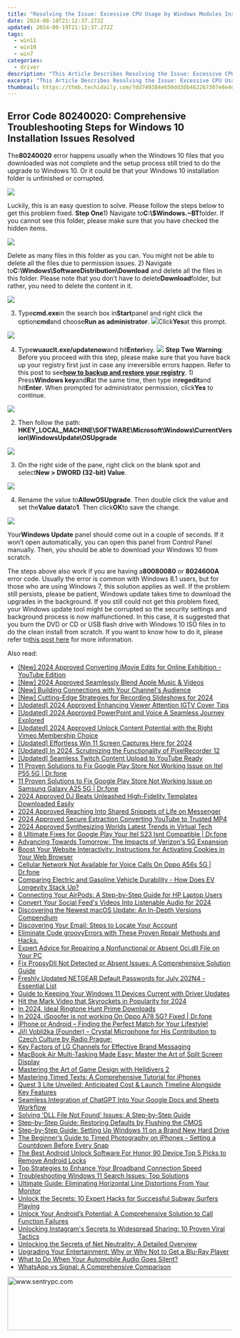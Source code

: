 ```yaml
---
title: "Resolving the Issue: Excessive CPU Usage by Windows Modules Installer on Windows 10"
date: 2024-08-18T21:12:37.272Z
updated: 2024-08-19T21:12:37.272Z
tags:
  - win11
  - win10
  - win7
categories:
  - driver
description: "This Article Describes Resolving the Issue: Excessive CPU Usage by Windows Modules Installer on Windows 10"
excerpt: "This Article Describes Resolving the Issue: Excessive CPU Usage by Windows Modules Installer on Windows 10"
thumbnail: https://thmb.techidaily.com/7dd749384e650dd30b462267307e8e4df40b220cb06bb407dea1434bb08c1a07.jpg
---
```


## Error Code 80240020: Comprehensive Troubleshooting Steps for Windows 10 Installation Issues Resolved

The**80240020** error happens usually when the Windows 10 files that you downloaded was not complete and the setup process still tried to do the upgrade to Windows 10\. Or it could be that your Windows 10 installation folder is unfinished or corrupted.

![](https://images.drivereasy.com/wp-content/uploads/2016/08/error-code-80240020.jpg)

Luckily, this is an easy question to solve. Please follow the steps below to get this problem fixed. **Step One**1) Navigate to**C:\\$Windows.\~BT**folder. If you cannot see this folder, please make sure that you have checked the hidden items.

![](https://images.drivereasy.com/wp-content/uploads/2016/08/windows-bt-600x427.jpg)

Delete as many files in this folder as you can. You might not be able to delete all the files due to permission issues. 2) Navigate to**C:\\Windows\\SoftwareDistribution\\Download** and delete all the files in this folder. Please note that you don’t have to delete**Download**folder, but rather, you need to delete the content in it.

![](https://images.drivereasy.com/wp-content/uploads/2016/08/softwaredistributiondownload.jpg)

3) Type**cmd.exe**in the search box in**Start**panel and right click the option**cmd**and choose**Run as administrator**. ![](https://images.drivereasy.com/wp-content/uploads/2016/08/run-as-administrator.jpg)Click**Yes**at this prompt.

![](https://images.drivereasy.com/wp-content/uploads/2016/08/uac-command-processor.jpg)

4) Type**wuauclt.exe/updatenow**and hit**Enter**key. ![](https://images.drivereasy.com/wp-content/uploads/2016/08/img_57b5394edbd33.png) **Step Two** **Warning**: Before you proceed with this step, please make sure that you have back up your registry first just in case any irreversible errors happen. Refer to this post to see[**how to backup and restore your registry**](https://tools.techidaily.com/drivereasy/download/). 1) Press**Windows key**and**R**at the same time, then type in**regedit**and hit**Enter**. When prompted for administrator permission, click**Yes** to continue.

![](https://images.drivereasy.com/wp-content/uploads/2016/10/regedit.png)

2) Then follow the path:   **HKEY\_LOCAL\_MACHINE\\SOFTWARE\\Microsoft\\Windows\\CurrentVersion\\WindowsUpdate\\OSUpgrade**

![](https://images.drivereasy.com/wp-content/uploads/2016/10/hkey_local_machinesoftwaremicrosoftwindowscurrentversionwindowsupdateosupgrade-600x394.jpg)

3) On the right side of the pane, right click on the blank spot and select**New > DWORD (32-bit) Value**.

![](https://images.drivereasy.com/wp-content/uploads/2016/10/new-dword-32-bit-value-600x396.jpg)

4) Rename the value to**AllowOSUpgrade**. Then double click the value and set the**Value data**to**1**. Then click**OK**to save the change.

![](https://images.drivereasy.com/wp-content/uploads/2016/10/img_58140207aba43-600x394.jpg)

 Your**Windows Update** panel should come out in a couple of seconds. If it won’t open automatically, you can open this panel from Control Panel manually. Then, you should be able to download your Windows 10 from scratch.

The steps above also work if you are having a**80080080** or **8024600A**  error code. Usually the error is common with Windows 8.1 users, but for those who are using Windows 7, this solution applies as well. If the problem still persists, please be patient, Windows update takes time to download the upgrades in the background. If you still could not get this problem fixed, your Windows update tool might be corrupted so the security settings and background process is now malfunctioned. In this case, it is suggested that you burn the DVD or CD or USB flash drive with Windows 10 ISO files in to do the clean install from scratch. If you want to know how to do it, please refer to[this post here](https://tools.techidaily.com/drivereasy/download/) for more information.

<ins class="adsbygoogle"
     style="display:block"
     data-ad-format="autorelaxed"
     data-ad-client="ca-pub-7571918770474297"
     data-ad-slot="1223367746"></ins>



<ins class="adsbygoogle"
     style="display:block"
     data-ad-client="ca-pub-7571918770474297"
     data-ad-slot="8358498916"
     data-ad-format="auto"
     data-full-width-responsive="true"></ins>

<span class="atpl-alsoreadstyle">Also read:</span>
<div><ul>
<li><a href="https://youtube-docs.techidaily.com/024-approved-converting-imovie-edits-for-online-exhibition-youtube-edition/"><u>[New] 2024 Approved  Converting iMovie Edits for Online Exhibition - YouTube Edition</u></a></li>
<li><a href="https://fox-http.techidaily.com/new-2024-approved-seamlessly-blend-apple-music-and-videos/"><u>[New] 2024 Approved  Seamlessly Blend Apple Music & Videos</u></a></li>
<li><a href="https://extra-information.techidaily.com/new-building-connections-with-your-channels-audience/"><u>[New] Building Connections with Your Channel's Audience</u></a></li>
<li><a href="https://on-screen-recording.techidaily.com/new-cutting-edge-strategies-for-recording-slideshows-for-2024/"><u>[New] Cutting-Edge Strategies for Recording Slideshows for 2024</u></a></li>
<li><a href="https://instagram-clips.techidaily.com/updated-2024-approved-enhancing-viewer-attention-igtv-cover-tips/"><u>[Updated] 2024 Approved  Enhancing Viewer Attention  IGTV Cover Tips</u></a></li>
<li><a href="https://video-capture.techidaily.com/updated-2024-approved-powerpoint-and-voice-a-seamless-journey-explored/"><u>[Updated] 2024 Approved  PowerPoint and Voice  A Seamless Journey Explored</u></a></li>
<li><a href="https://vimeo-videos.techidaily.com/updated-2024-approved-unlock-content-potential-with-the-right-vimeo-membership-choice/"><u>[Updated] 2024 Approved  Unlock Content Potential with the Right Vimeo Membership Choice</u></a></li>
<li><a href="https://screen-activity-recording.techidaily.com/updated-effortless-win-11-screen-captures-here-for-2024/"><u>[Updated] Effortless Win 11 Screen Captures Here for 2024</u></a></li>
<li><a href="https://video-screen-grab.techidaily.com/updated-in-2024-scrutinizing-the-functionality-of-pixelrecorder-12/"><u>[Updated] In 2024, Scrutinizing the Functionality of PixelRecorder 12</u></a></li>
<li><a href="https://facebook-video-share.techidaily.com/updated-seamless-twitch-content-upload-to-youtube-ready/"><u>[Updated] Seamless Twitch Content Upload to YouTube Ready</u></a></li>
<li><a href="https://howto.techidaily.com/11-proven-solutions-to-fix-google-play-store-not-working-issue-on-itel-p55-5g-drfone-by-drfone-fix-android-problems-fix-android-problems/"><u>11 Proven Solutions to Fix Google Play Store Not Working Issue on Itel P55 5G | Dr.fone</u></a></li>
<li><a href="https://howto.techidaily.com/11-proven-solutions-to-fix-google-play-store-not-working-issue-on-samsung-galaxy-a25-5g-drfone-by-drfone-fix-android-problems-fix-android-problems/"><u>11 Proven Solutions to Fix Google Play Store Not Working Issue on Samsung Galaxy A25 5G | Dr.fone</u></a></li>
<li><a href="https://youtube-video-recordings.techidaily.com/2024-approved-dj-beats-unleashed-high-fidelity-templates-downloaded-easily/"><u>2024 Approved  DJ Beats Unleashed  High-Fidelity Templates Downloaded Easily</u></a></li>
<li><a href="https://facebook-videos.techidaily.com/2024-approved-reaching-into-shared-snippets-of-life-on-messenger/"><u>2024 Approved  Reaching Into Shared Snippets of Life on Messenger</u></a></li>
<li><a href="https://youtube-web.techidaily.com/approved-secure-extraction-converting-youtube-to-trusted-mp4/"><u>2024 Approved  Secure Extraction  Converting YouTube to Trusted MP4</u></a></li>
<li><a href="https://some-approaches.techidaily.com/2024-approved-synthesizing-worlds-latest-trends-in-virtual-tech/"><u>2024 Approved  Synthesizing Worlds  Latest Trends in Virtual Tech</u></a></li>
<li><a href="https://howto.techidaily.com/8-ultimate-fixes-for-google-play-your-itel-s23-isnt-compatible-drfone-by-drfone-fix-android-problems-fix-android-problems/"><u>8 Ultimate Fixes for Google Play Your Itel S23 Isnt Compatible | Dr.fone</u></a></li>
<li><a href="https://techtrends.techidaily.com/advancing-towards-tomorrow-the-impacts-of-verizons-5g-expansion/"><u>Advancing Towards Tomorrow: The Impacts of Verizon's 5G Expansion</u></a></li>
<li><a href="https://techtrends.techidaily.com/boost-your-website-interactivity-instructions-for-activating-cookies-in-your-web-browser/"><u>Boost Your Website Interactivity: Instructions for Activating Cookies in Your Web Browser</u></a></li>
<li><a href="https://howto.techidaily.com/cellular-network-not-available-for-voice-calls-on-oppo-a56s-5g-drfone-by-drfone-fix-android-problems-fix-android-problems/"><u>Cellular Network Not Available for Voice Calls On Oppo A56s 5G | Dr.fone</u></a></li>
<li><a href="https://techtrends.techidaily.com/comparing-electric-and-gasoline-vehicle-durability-how-does-ev-longevity-stack-up/"><u>Comparing Electric and Gasoline Vehicle Durability - How Does EV Longevity Stack Up?</u></a></li>
<li><a href="https://techtrends.techidaily.com/connecting-your-airpods-a-step-by-step-guide-for-hp-laptop-users/"><u>Connecting Your AirPods: A Step-by-Step Guide for HP Laptop Users</u></a></li>
<li><a href="https://extra-information.techidaily.com/convert-your-social-feeds-videos-into-listenable-audio-for-2024/"><u>Convert Your Social Feed's Videos Into Listenable Audio for 2024</u></a></li>
<li><a href="https://techtrends.techidaily.com/discovering-the-newest-macos-update-an-in-depth-versions-compendium/"><u>Discovering the Newest macOS Update: An In-Depth Versions Compendium</u></a></li>
<li><a href="https://techtrends.techidaily.com/discovering-your-email-steps-to-locate-your-account/"><u>Discovering Your Email: Steps to Locate Your Account</u></a></li>
<li><a href="https://techtrends.techidaily.com/eliminate-code-groovyerrors-with-these-proven-repair-methods-and-hacks/"><u>Eliminate Code groovyErrors with These Proven Repair Methods and Hacks.</u></a></li>
<li><a href="https://techtrends.techidaily.com/expert-advice-for-repairing-a-nonfunctional-or-absent-ocidll-file-on-your-pc/"><u>Expert Advice for Repairing a Nonfunctional or Absent Oci.dll File on Your PC</u></a></li>
<li><a href="https://techtrends.techidaily.com/fix-propsydll-not-detected-or-absent-issues-a-comprehensive-solution-guide/"><u>Fix PropsyDll Not Detected or Absent Issues: A Comprehensive Solution Guide</u></a></li>
<li><a href="https://techtrends.techidaily.com/freshly-updated-netgear-default-passwords-for-july-202n4-essential-list/"><u>Freshly Updated NETGEAR Default Passwords for July 202N4 - Essential List</u></a></li>
<li><a href="https://tech-revival.techidaily.com/guide-to-keeping-your-windows-11-devices-current-with-driver-updates/"><u>Guide to Keeping Your Windows 11 Devices Current with Driver Updates</u></a></li>
<li><a href="https://some-techniques.techidaily.com/hit-the-mark-video-that-skyrockets-in-popularity-for-2024/"><u>Hit the Mark  Video that Skyrockets in Popularity for 2024</u></a></li>
<li><a href="https://article-helps.techidaily.com/in-2024-ideal-ringtone-hunt-prime-downloads/"><u>In 2024, Ideal Ringtone Hunt  Prime Downloads</u></a></li>
<li><a href="https://phone-solutions.techidaily.com/in-2024-ispoofer-is-not-working-on-oppo-a78-5g-fixed-drfone-by-drfone-virtual-android/"><u>In 2024, iSpoofer is not working On Oppo A78 5G? Fixed | Dr.fone</u></a></li>
<li><a href="https://techtrends.techidaily.com/iphone-or-android-finding-the-perfect-match-for-your-lifestyle/"><u>IPhone or Android – Finding the Perfect Match for Your Lifestyle!</u></a></li>
<li><a href="https://techtrends.techidaily.com/1722888805182-jiri-voblizka-founder-crystal-microphone-for-his-contribution-to-czech-culture-by-radio-prague/"><u>Jiří Vobližka (Founder) – Crystal Microphone for His Contribution to Czech Culture by Radio Prague;</u></a></li>
<li><a href="https://techtrends.techidaily.com/key-factors-of-lg-channels-for-effective-brand-messaging/"><u>Key Factors of LG Channels for Effective Brand Messaging</u></a></li>
<li><a href="https://techtrends.techidaily.com/macbook-air-multi-tasking-made-easy-master-the-art-of-split-screen-display/"><u>MacBook Air Multi-Tasking Made Easy: Master the Art of Split Screen Display</u></a></li>
<li><a href="https://games-able.techidaily.com/mastering-the-art-of-game-design-with-helldivers-2/"><u>Mastering the Art of Game Design with Helldivers 2</u></a></li>
<li><a href="https://techtrends.techidaily.com/mastering-timed-texts-a-comprehensive-tutorial-for-iphones/"><u>Mastering Timed Texts: A Comprehensive Tutorial for iPhones</u></a></li>
<li><a href="https://techtrends.techidaily.com/quest-3-lite-unveiled-anticipated-cost-and-launch-timeline-alongside-key-features/"><u>Quest 3 Lite Unveiled: Anticipated Cost & Launch Timeline Alongside Key Features</u></a></li>
<li><a href="https://tech-haven.techidaily.com/seamless-integration-of-chatgpt-into-your-google-docs-and-sheets-workflow/"><u>Seamless Integration of ChatGPT Into Your Google Docs and Sheets Workflow</u></a></li>
<li><a href="https://techtrends.techidaily.com/solving-dll-file-not-found-issues-a-step-by-step-guide/"><u>Solving 'DLL File Not Found' Issues: A Step-by-Step Guide</u></a></li>
<li><a href="https://techtrends.techidaily.com/step-by-step-guide-restoring-defaults-by-flushing-the-cmos/"><u>Step-by-Step Guide: Restoring Defaults by Flushing the CMOS</u></a></li>
<li><a href="https://techtrends.techidaily.com/step-by-step-guide-setting-up-windows-11-on-a-brand-new-hard-drive/"><u>Step-by-Step Guide: Setting Up Windows 11 on a Brand New Hard Drive</u></a></li>
<li><a href="https://techtrends.techidaily.com/the-beginners-guide-to-timed-photography-on-iphones-setting-a-countdown-before-every-snap/"><u>The Beginner’s Guide to Timed Photography on iPhones - Setting a Countdown Before Every Snap</u></a></li>
<li><a href="https://sim-unlock.techidaily.com/the-best-android-unlock-software-for-honor-90-device-top-5-picks-to-remove-android-locks-by-drfone-android/"><u>The Best Android Unlock Software For Honor 90 Device Top 5 Picks to Remove Android Locks</u></a></li>
<li><a href="https://techtrends.techidaily.com/top-strategies-to-enhance-your-broadband-connection-speed/"><u>Top Strategies to Enhance Your Broadband Connection Speed</u></a></li>
<li><a href="https://techtrends.techidaily.com/troubleshooting-windows-11-search-issues-top-solutions/"><u>Troubleshooting Windows 11 Search Issues: Top Solutions</u></a></li>
<li><a href="https://techtrends.techidaily.com/ultimate-guide-eliminating-horizontal-line-distortions-from-your-monitor/"><u>Ultimate Guide: Eliminating Horizontal Line Distortions From Your Monitor</u></a></li>
<li><a href="https://techtrends.techidaily.com/unlock-the-secrets-10-expert-hacks-for-successful-subway-surfers-playing/"><u>Unlock the Secrets: 10 Expert Hacks for Successful Subway Surfers Playing</u></a></li>
<li><a href="https://techtrends.techidaily.com/unlock-your-androids-potential-a-comprehensive-solution-to-call-function-failures/"><u>Unlock Your Android’s Potential: A Comprehensive Solution to Call Function Failures</u></a></li>
<li><a href="https://techtrends.techidaily.com/unlocking-instagrams-secrets-to-widespread-sharing-10-proven-viral-tactics/"><u>Unlocking Instagram's Secrets to Widespread Sharing: 10 Proven Viral Tactics</u></a></li>
<li><a href="https://techtrends.techidaily.com/unlocking-the-secrets-of-net-neutrality-a-detailed-overview/"><u>Unlocking the Secrets of Net Neutrality: A Detailed Overview</u></a></li>
<li><a href="https://techtrends.techidaily.com/upgrading-your-entertainment-why-or-why-not-to-get-a-blu-ray-player/"><u>Upgrading Your Entertainment: Why or Why Not to Get a Blu-Ray Player</u></a></li>
<li><a href="https://techtrends.techidaily.com/what-to-do-when-your-automobile-audio-goes-silent/"><u>What to Do When Your Automobile Audio Goes Silent?</u></a></li>
<li><a href="https://techtrends.techidaily.com/whatsapp-vs-signal-a-comprehensive-comparison/"><u>WhatsApp vs Signal: A Comprehensive Comparison</u></a></li>
</ul></div>

<!-- affiliate ads begin -->
<a href="https://sentrypc.7eer.net/c/5597632/398457/3022" target="_top" id="398457"><img src="//a.impactradius-go.com/display-ad/3022-398457" border="0" alt="www.sentrypc.com" width="980" height="120"/></a><img height="0" width="0" src="https://sentrypc.7eer.net/i/5597632/398457/3022" style="position:absolute;visibility:hidden;" border="0" />
<!-- affiliate ads end -->